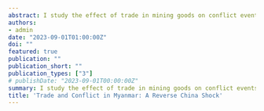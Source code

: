 ```yaml
---
abstract: I study the effect of trade in mining goods on conflict events in the border region of Myanmar. Using a shift-share measure, I disaggregate national exports to the township level. Imports from other low and middle-income countries are used to construct an instrumental variable to rule out reverse causality. I use a two-way fixed effects model for estimation. Export exposure to mining goods is associated with an increase in violent conflict. This increase predominantly affects townships inhabited by ethnic minorities. A placebo test confirms that the production of mining goods drives the effect. Night lights close to the mines are brighter in years with high export exposure, but surrounding areas do not seem to benefit.
authors:
- admin
date: "2023-09-01T01:00:00Z"
doi: ""
featured: true
publication: ""
publication_short: ""
publication_types: ["3"]
# publishDate: "2023-09-01T00:00:00Z"
summary: I study the effect of trade in mining goods on conflict events in the border region of Myanmar. Using a shift-share measure, I disaggregate national exports to the township level. Imports from other low and middle-income countries are used to construct an instrumental variable to rule out reverse causality. I use a two-way fixed effects model for estimation. Export exposure to mining goods is associated with an increase in violent conflict. This increase predominantly affects townships inhabited by ethnic minorities. A placebo test confirms that the production of mining goods drives the effect. Night lights close to the mines are brighter in years with high export exposure, but surrounding areas do not seem to benefit.
title: 'Trade and Conflict in Myanmar: A Reverse China Shock'
---
```


